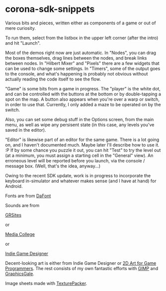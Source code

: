corona-sdk-snippets
===================

Various bits and pieces, written either as components of a game or out of mere curiosity.

To run them, select from the listbox in the upper left corner (after the intro) and hit "Launch".

Most of the demos right now are just automatic. In "Nodes", you can drag the boxes themselves, drag lines
between the nodes, and break links between nodes. In "Hilbert Mixer" and "Pixels" there are a few widgets
that can be used to change some settings. In "Timers", some of the output goes to the console, and what's
happening is probably not obvious without actually reading the code itself to see the flow.

"Game" is some bits from a game in progress. The "player" is the white dot, and can be controlled with the
buttons at the bottom or by double-tapping a spot on the map. A button also appears when you're over a warp
or switch, in order to use that. Currently, I only added a maze to be operated on by the switch.

Also, you can set some debug stuff in the Options screen, from the main menu, as well as wipe any persisent
state (in this case, any levels you've saved in the editor).

"Editor" is likewise part of an editor for the same game. There is a lot going on, and I haven't documented
much. Maybe later I'll describe how to use it. :P If by some chance you puzzle it out, you can hit "Test" to
try the level out (at a minimum, you must assign a starting cell in the "General" view). An erroneous level
will be reported before you launch, via the console / message box. (Well, that's the idea, anyway...)

Owing to the recent SDK update, work is in progress to incorporate the keyboard in-simulator and whatever makes
sense (and I have at hand) for Android.

Fonts are from [DaFont](http://www.DaFont.com)

Sounds are from

[GRSites](http://www.grsites.com/archive/sounds/)

or

[Media College](http://www.mediacollege.com/downloads/sound-effects/)

or

[Indie Game Designer](http://indiegamedesigner.com/)

Decent-looking art is either from Indie Game Designer or [2D Art for Game Programmers](http://2dgameartforprogrammers.blogspot.mx).
The rest consists of my own fantastic efforts with [GIMP](http://www.gimp.org/) and [GraphicsGale](http://www.humanbalance.net/gale/us/).

Image sheets made with [TexturePacker](http://www.codeandweb.com/texturepacker).
